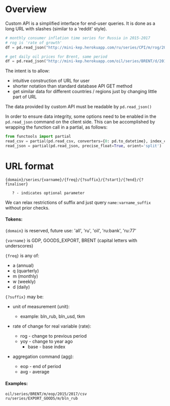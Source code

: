 Overview
========

Custom API is a simplified interface for end-user queries. It is done as a long URL with slashes (similar to a 'reddit' style).

```python
# monthly consumer inflation time series for Russia in 2015-2017
# rog is 'rate of growth'
df = pd.read_json("http://mini-kep.herokuapp.com/ru/series/CPI/m/rog/2015/2017")

# get daily oil prices for Brent, same period
df = pd.read_json("http://mini-kep.herokuapp.com/oil/series/BRENT/d/2015/2017") 

```

The intent is to allow:
- intuitive construction of URL for user
- shorter notation than standard database API GET method 
- get similar data for different countries / regions just by changing little part of URL

The data provided by custom API must be readable by ```pd.read_json()```

In order to ensure data integrity, some options need to be enabled in the
```pd.read_json``` command on the client side. This can be accomplished by
wrapping the function call in a partial, as follows:

```python
from functools import partial
read_csv = partial(pd.read_csv, converters={0: pd.to_datetime}, index_col=0)
read_json = partial(pd.read_json, precise_float=True, orient='split')
```


URL format
==========

```
{domain}/series/{varname}/{freq}/{?suffix}/{?start}/{?end}/{?finaliser} 

   ? - indicates optional parameter
```

We can relax restrictions of suffix and just query ```name:varname_suffix``` without prior checks.

#### Tokens:         
`{domain}` is reserved, future use: 'all', 'ru', 'oil', 'ru:bank', 'ru:77'

`{varname}` is GDP, GOODS_EXPORT, BRENT (capital letters with underscores)

`{freq}` is any of:  
- a (annual)
- q (quarterly)
- m (monthly)
- w (weekly)
- d (daily)

`{?suffix}` may be: 
- unit of measurement (unit):
    - example: bln_rub, bln_usd, tkm
     
- rate of change for real variable (rate):
    - rog - change to previous period
    - yoy - change to year ago
        - base - base index
     
- aggregation command (agg): 
    - eop - end of period
    - avg - average


#### Examples:
```
oil/series/BRENT/m/eop/2015/2017/csv
ru/series/EXPORT_GOODS/m/bln_rub
```
